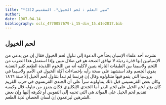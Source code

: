 ```yaml
---
title: "*سير العلم : لحم الخيول*. المقتبس 2(3)"
author: 
date: 1907-04-14
bibliography: oclc_4770057679-i_15-div_15.d1e2817.bib
---
```




##  لحم الخيول 


 نشرت  أحد  علماء الإسبان بحثاً في الدعوة إلى تناول لحم الخيول فقال إن من يدعي من الإسبانيين إنها قذرة رديئة لا توافق الصحة هو في ضلال مبين وإذا استعمل هذا الضرب من اللحم ولاسيما بين الطبقات النازلة يتبين لآكليه أنه من اللحوم اللذيذة الطعم كثير التغذية يقوي الجسم وقد استشهد على صحة رأيه بإحصاءات أكلة الخيول في الأمم ولاسيما في بروسيا التي ينمو فيها متناولوه وقال إن فرنسا لم تبدأ بتناول لحم الخيل إلا سنة  ١٨٦٦  وكان بعض الفرنسيس قبل ذلك يتناولونه سراً على أن الجندي الفرنسوي في حرب القريم كان يؤثر لحم الخيل على لحم البقر أما الجندي الإنكليزي فكان يتقزز من تناوله قال وكيفية تقديم لحم الخيل على الموائد هي التي تحببه إلى النفوس أو تكرهه إليها وإن بعض الشرهين ليزعمون إن لسان الحصان لذيذ الطعم. 
